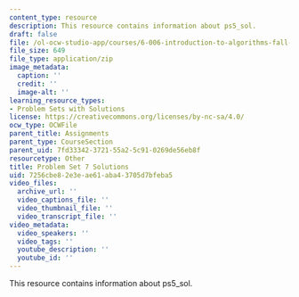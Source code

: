 ```yaml
---
content_type: resource
description: This resource contains information about ps5_sol.
draft: false
file: /ol-ocw-studio-app/courses/6-006-introduction-to-algorithms-fall-2011/7256cbe82e3eae61aba43705d7bfeba5_ps7_sol.zip
file_size: 649
file_type: application/zip
image_metadata:
  caption: ''
  credit: ''
  image-alt: ''
learning_resource_types:
- Problem Sets with Solutions
license: https://creativecommons.org/licenses/by-nc-sa/4.0/
ocw_type: OCWFile
parent_title: Assignments
parent_type: CourseSection
parent_uid: 7fd33342-3721-55a2-5c91-0269de56eb8f
resourcetype: Other
title: Problem Set 7 Solutions
uid: 7256cbe8-2e3e-ae61-aba4-3705d7bfeba5
video_files:
  archive_url: ''
  video_captions_file: ''
  video_thumbnail_file: ''
  video_transcript_file: ''
video_metadata:
  video_speakers: ''
  video_tags: ''
  youtube_description: ''
  youtube_id: ''
---
```

This resource contains information about ps5_sol.